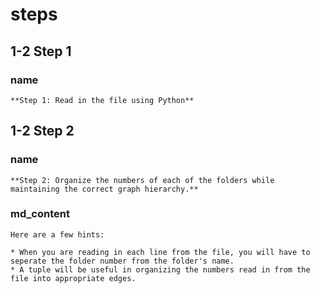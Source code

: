 <!--title={Parsing the File:Coding the Relationships}-->

<!--badges={Python:11,Algorithms:5}-->

<!--concepts={directedGraphs, introToGraphs, useOfGraphs}-->

# steps

## 1-2 Step 1

### name

```
**Step 1: Read in the file using Python**  
```

## 1-2 Step 2

### name

```
**Step 2: Organize the numbers of each of the folders while maintaining the correct graph hierarchy.** 
```

### md_content

```
Here are a few hints:

* When you are reading in each line from the file, you will have to seperate the folder number from the folder's name.
* A tuple will be useful in organizing the numbers read in from the file into appropriate edges.
```

